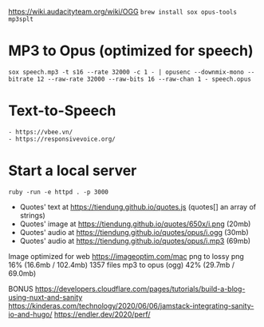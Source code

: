 https://wiki.audacityteam.org/wiki/OGG
`brew install sox opus-tools mp3splt`

# MP3 to Opus (optimized for speech)
`sox speech.mp3 -t s16 --rate 32000 -c 1 - | opusenc --downmix-mono --bitrate 12 --raw-rate 32000 --raw-bits 16 --raw-chan 1 - speech.opus`

# Text-to-Speech
	- https://vbee.vn/
	- https://responsivevoice.org/

# Start a local server
`ruby -run -e httpd . -p 3000`

* Quotes' text  at https://tiendung.github.io/quotes.js (quotes[] an array of strings)
* Quotes' image at https://tiendung.github.io/quotes/650x/i.png (20mb)
* Quotes' audio at https://tiendung.github.io/quotes/opus/i.ogg (30mb)
* Quotes' audio at https://tiendung.github.io/quotes/opus/i.mp3 (69mb)

Image optimized for web https://imageoptim.com/mac
png to lossy png  16% (16.6mb / 102.4mb) 1357 files
mp3 to opus (ogg) 42% (29.7mb /  69.0mb)

BONUS
https://developers.cloudflare.com/pages/tutorials/build-a-blog-using-nuxt-and-sanity
https://kinderas.com/technology/2020/06/06/jamstack-integrating-sanity-io-and-hugo/
https://endler.dev/2020/perf/
